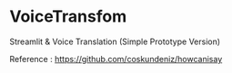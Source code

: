 # VoiceTransfom
Streamlit & Voice Translation (Simple Prototype Version)

Reference : https://github.com/coskundeniz/howcanisay